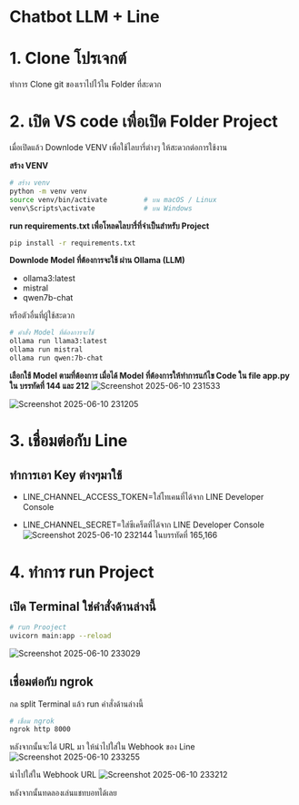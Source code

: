 # **Chatbot LLM + Line**

# 1. Clone โปรเจกต์
ทำการ Clone git ของเราไปไว้ใน Folder ที่สะดวก

# 2. เปิด VS code เพื่อเปิด Folder Project

เมื่อเปิดแล้ว Downlode VENV เพื่อใช้ไลบารี่ต่างๆ ให้สะดวกต่อการใช้งาน

**สร้าง VENV**

```bash
# สร้าง venv
python -m venv venv
source venv/bin/activate         # บน macOS / Linux
venv\Scripts\activate            # บน Windows
```
**run requirements.txt เพื่อโหลดไลบารี่ที่จำเป็นสำหรับ Project**
```bash
pip install -r requirements.txt
```
**Downlode Model ที่ต้องการจะใช้ ผ่าน Ollama (LLM)**
- ollama3:latest
- mistral
- qwen7b-chat

หรือตัวอื่นที่ผู้ใช้สะดวก

```bash
# คำสั่ง Model ที่ต้องการจะใช้
ollama run llama3:latest
ollama run mistral
ollama run qwen:7b-chat

```
**เลือกใช้ Model ตามที่ต้องการ เมื่อได้ Model ที่ต้องการให้ทำการแก้ไข Code ใน file **app.py** ใน บรรทัดที่ 144 และ 212**
![Screenshot 2025-06-10 231533](https://github.com/user-attachments/assets/87b03cc1-c237-443b-b842-157c48dd3c26)


![Screenshot 2025-06-10 231205](https://github.com/user-attachments/assets/3726dea7-d20b-4d25-bd8c-48087b015cba)



# 3. เชื่อมต่อกับ Line 
  ## ทำการเอา Key ต่างๆมาใช้
  - LINE_CHANNEL_ACCESS_TOKEN=ใส่โทเคนที่ได้จาก LINE Developer Console
  
  - LINE_CHANNEL_SECRET=ใส่ซีเคร็ตที่ได้จาก LINE Developer Console
![Screenshot 2025-06-10 232144](https://github.com/user-attachments/assets/2336083e-3163-40aa-9a7e-411e660cf202)
ในบรรทัดที่ 165,166


# 4. ทำการ run Project
 ## เปิด Terminal ใช่คำสั่งด้านล่างนี้
 
```bash
# run Prooject
uvicorn main:app --reload
```
![Screenshot 2025-06-10 233029](https://github.com/user-attachments/assets/6a7cacc7-0eaa-4ba6-b3f9-15754057d51b)



 ## เชื่อมต่อกับ ngrok
 กด split Terminal แล้ว run คำสั่งด้านล่างนี้
 ```bash
# เชื่อม ngrok
ngrok http 8000

```
 หลังจากนั้นจะได้ URL มา ให้นำไปใส่ใน Webhook ของ Line
![Screenshot 2025-06-10 233255](https://github.com/user-attachments/assets/382eb610-c55b-48fb-bf7b-1af1ced2c0b0)


 นำไปใส่ใน Webhook URL
![Screenshot 2025-06-10 233212](https://github.com/user-attachments/assets/fa52811e-f379-458f-b339-1f6f46818206)

หลังจากนั้นทดลองเล่นแชทบอทได้เลย 


